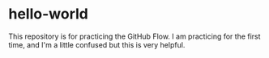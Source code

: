 # hello-world
This repository is for practicing the GitHub Flow.
I am practicing for the first time, and I'm a little confused but this is very helpful.
